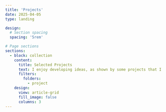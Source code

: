 ```yaml
---
title: 'Projects'
date: 2025-04-05
type: landing

design:
  # Section spacing
  spacing: '5rem'

# Page sections
sections:
  - block: collection
    content:
      title: Selected Projects
      text: I enjoy developing ideas, as shown by some projects that I have worked on...
      filters:
        folders:
          - project
    design:
      view: article-grid
      fill_image: false
      columns: 3
---
```

